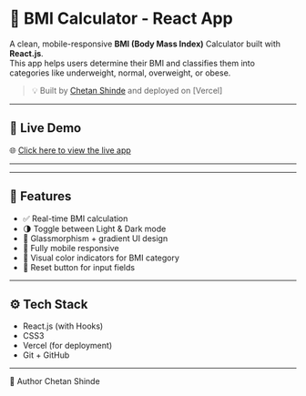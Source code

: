 # 🧮 BMI Calculator - React App

A clean, mobile-responsive **BMI (Body Mass Index)** Calculator built with **React.js**.  
This app helps users determine their BMI and classifies them into categories like underweight, normal, overweight, or obese.

> 💡 Built by [Chetan Shinde](https://github.com/Chetan64-bit) and deployed on [Vercel]

---

## 🔗 Live Demo

🌐 [Click here to view the live app](https://bmi-calculator-sage-tau.vercel.app/)

---
---

## 🚀 Features

- ✅ Real-time BMI calculation
- 🌗 Toggle between Light & Dark mode
- 🎨 Glassmorphism + gradient UI design
- 📱 Fully mobile responsive
- 🎯 Visual color indicators for BMI category
- 🔁 Reset button for input fields

---

## ⚙️ Tech Stack

- React.js (with Hooks)
- CSS3
- Vercel (for deployment)
- Git + GitHub

---
🙌 Author
Chetan Shinde
